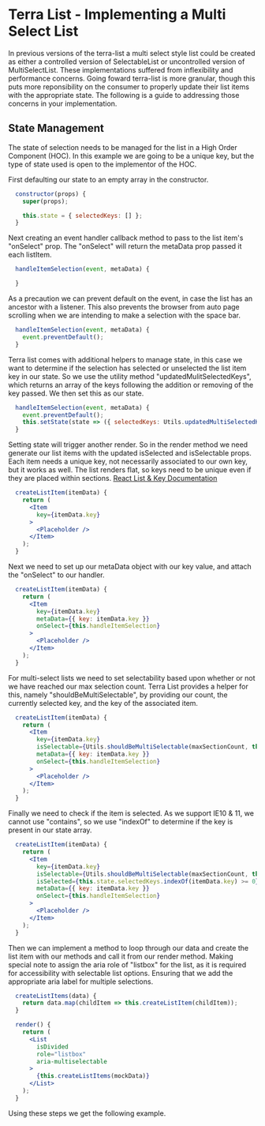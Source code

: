 # Terra List - Implementing a Multi Select List

In previous versions of the terra-list a multi select style list could be created as either a controlled version of SelectableList or uncontrolled version of MultiSelectList.  These implementations suffered from inflexibility and performance concerns. Going foward terra-list is more granular, though this puts more reponsibility on the consumer to properly update their list items with the appropriate state. The following is a guide to addressing those concerns in your implementation.

## State Management
The state of selection needs to be managed for the list in a High Order Component (HOC). In this example we are going to be a unique key, but the type of state used is open to the implementor of the HOC.

First defaulting our state to an empty array in the constructor. 
```jsx
  constructor(props) {
    super(props);

    this.state = { selectedKeys: [] };
  }
```
Next creating an event handler callback method to pass to the list item's "onSelect" prop. The "onSelect" will return the metaData prop passed it each listItem.
```jsx
  handleItemSelection(event, metaData) {

  }
```
As a precaution we can prevent default on the event, in case the list has an ancestor with a listener. This also prevents the browser from auto page scrolling when we are intending to make a selection with the space bar.
```jsx
  handleItemSelection(event, metaData) {
    event.preventDefault();
  }
```
Terra list comes with additional helpers to manage state, in this case we want to determine if the selection has selected or unselected the list item key in our state. So we use the utility method "updatedMulitSelectedKeys", which returns an array of the keys following the addition or removing of the key passed. We then set this as our state.
```jsx
  handleItemSelection(event, metaData) {
    event.preventDefault();
    this.setState(state => ({ selectedKeys: Utils.updatedMultiSelectedKeys(state.selectedKeys, metaData.key) }));
  }
```
Setting state will trigger another render. So in the render method we need generate our list items with the updated isSelected and isSelectable props. Each item needs a unique key, not necessarily associated to our own key, but it works as well. The list renders flat, so keys need to be unique even if they are placed within sections.
[React List & Key Documentation](https://reactjs.org/docs/lists-and-keys.html)
```jsx
  createListItem(itemData) {
    return (
      <Item
        key={itemData.key}
      >
        <Placeholder />
      </Item>
    );
  }
```
Next we need to set up our metaData object with our key value, and attach the "onSelect" to our handler.
```jsx
  createListItem(itemData) {
    return (
      <Item
        key={itemData.key}
        metaData={{ key: itemData.key }}
        onSelect={this.handleItemSelection}
      >
        <Placeholder />
      </Item>
    );
  }
```
For multi-select lists we need to set selectability based upon whether or not we have reached our max selection count.  Terra List provides a helper for this, namely "shouldBeMultiSelectable", by providing our count, the currently selected key, and the key of the associated item.
```jsx
  createListItem(itemData) {
    return (
      <Item
        key={itemData.key}
        isSelectable={Utils.shouldBeMultiSelectable(maxSectionCount, this.state.selectedKeys, itemData.key)}
        metaData={{ key: itemData.key }}
        onSelect={this.handleItemSelection}
      >
        <Placeholder />
      </Item>
    );
  }
```
Finally we need to check if the item is selected. As we support IE10 & 11, we cannot use "contains", so we use "indexOf" to determine if the key is present in our state array.
```jsx
  createListItem(itemData) {
    return (
      <Item
        key={itemData.key}
        isSelectable={Utils.shouldBeMultiSelectable(maxSectionCount, this.state.selectedKeys, itemData.key)}
        isSelected={this.state.selectedKeys.indexOf(itemData.key) >= 0}
        metaData={{ key: itemData.key }}
        onSelect={this.handleItemSelection}
      >
        <Placeholder />
      </Item>
    );
  }
```
Then we can implement a method to loop through our data and create the list item with our methods and call it from our render method. Making special note to assign the aria role of "listbox" for the list, as it is required for accessibility with selectable list options. Ensuring that we add the appropriate aria label for multiple selections.
```jsx
  createListItems(data) {
    return data.map(childItem => this.createListItem(childItem));
  }

  render() {
    return (
      <List
        isDivided
        role="listbox"
        aria-multiselectable
      >
        {this.createListItems(mockData)}
      </List>
    );
  }
  ```
  Using these steps we get the following example.